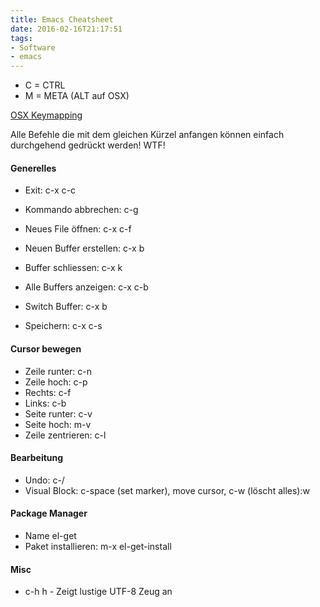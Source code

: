 ```yaml
---
title: Emacs Cheatsheet
date: 2016-02-16T21:17:51
tags:
- Software
- emacs
---
```


* C = CTRL
* M = META (ALT auf OSX)

[OSX Keymapping](http://xor.lonnen.com/2013/01/04/emacs-on-osx.html)

Alle Befehle die mit dem gleichen Kürzel anfangen
können einfach durchgehend gedrückt werden! WTF!

#### Generelles

* Exit: c-x c-c
* Kommando abbrechen: c-g
* Neues File öffnen: c-x c-f

* Neuen Buffer erstellen: c-x b <name>
* Buffer schliessen: c-x k
* Alle Buffers anzeigen: c-x c-b
* Switch Buffer: c-x b
* Speichern: c-x c-s

#### Cursor bewegen

* Zeile runter: c-n
* Zeile hoch: c-p
* Rechts: c-f
* Links: c-b
* Seite runter: c-v
* Seite hoch: m-v
* Zeile zentrieren: c-l

#### Bearbeitung

* Undo: c-/
* Visual Block: c-space (set marker), move cursor, c-w (löscht alles):w

#### Package Manager

* Name el-get
* Paket installieren: m-x el-get-install

#### Misc

* c-h h - Zeigt lustige UTF-8 Zeug an


